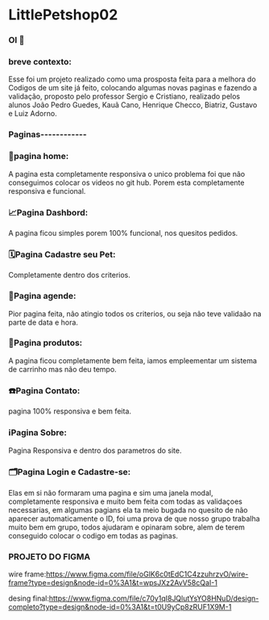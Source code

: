 # LittlePetshop02
### OI 👋
### breve contexto:
Esse foi um projeto realizado como uma prosposta feita para a melhora do Codigos de um site já feito, colocando algumas novas paginas e fazendo a validação, proposto pelo professor Sergio e Cristiano, realizado pelos alunos João Pedro Guedes, Kauã Cano, Henrique Checco, Biatriz, Gustavo e Luiz Adorno.


### Paginas------------

### 📀pagina home:

A pagina esta completamente responsiva o unico problema foi que não conseguimos colocar os videos no git hub.
Porem esta completamente responsiva e funcional.

### 📈Pagina Dashbord:

A pagina ficou simples porem 100% funcional, nos quesitos pedidos.

### 🗓Pagina Cadastre seu Pet:

Completamente dentro dos criterios.

### 📑Pagina agende:

Pior pagina feita, não atingio todos os criterios, ou seja não teve validaão na parte de data e hora.

### 🛒Pagina produtos:

A pagina ficou completamente bem feita, iamos empleementar um sistema de carrinho mas não deu tempo.

### ☎️Pagina Contato:

pagina 100% responsiva e bem feita.

### ℹ️Pagina Sobre:

Pagina Responsiva e dentro dos parametros do site.

### 🗂Pagina Login e Cadastre-se:

Elas em si não formaram uma pagina e sim uma janela modal, completamente responsiva e muito bem feita com todas as validaçoes necessarias, em algumas pagians ela ta meio bugada no quesito de não aparecer automaticamente o ID, foi uma prova de que nosso grupo trabalha muito bem em grupo, todos ajudaram e opinaram sobre, alem de terem conseguido colocar o codigo em todas as paginas.

### PROJETO DO FIGMA

wire frame:https://www.figma.com/file/oGlK6c0tEdC1C4zzuhrzvO/wire-frame?type=design&node-id=0%3A1&t=wpsJXz2AvV58cQaI-1

desing final:https://www.figma.com/file/c70y1qI8JQlutYsYO8HNuD/design-completo?type=design&node-id=0%3A1&t=t0U9yCp8zRUF1X9M-1
